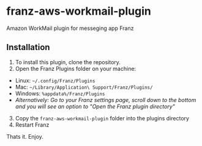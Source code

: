 # franz-aws-workmail-plugin
Amazon WorkMail plugin for messeging app Franz

## Installation
1. To install this plugin, clone the repository.
2. Open the Franz Plugins folder on your machine:
  * Linux: `~/.config/Franz/Plugins`
  * Mac: `~/Library/Application\ Support/Franz/Plugins/`
  * Windows: `%appdata%/Franz/Plugins`
  * _Alternatively: Go to your Franz settings page, scroll down to the bottom and you will see an option to "Open the Franz plugin directory"_
3. Copy the `franz-aws-workmail-plugin` folder into the plugins directory
4. Restart Franz

Thats it. Enjoy.

